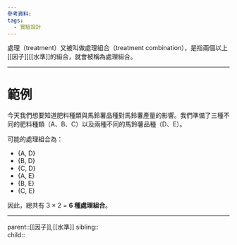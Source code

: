 ```yaml
---
參考資料:
tags:
  - 實驗設計
---
```

處理（treatment）又被叫做處理組合（treatment combination），是指兩個以上[[因子]][[水準]]的組合，就會被稱為處理組合。
- - -
# 範例

今天我們想要知道肥料種類與馬鈴薯品種對馬鈴薯產量的影響。我們準備了三種不同的肥料種類（A、B、C）以及兩種不同的馬鈴薯品種（D、E）。

可能的處理組合為：
- {A, D}
- {B, D}
- {C, D}
- {A, E}
- {B, E}
- {C, E}

因此，總共有 3 × 2 = **6 種處理組合**。

- - -

parent::[[因子]],[[水準]]
sibling::  
child::